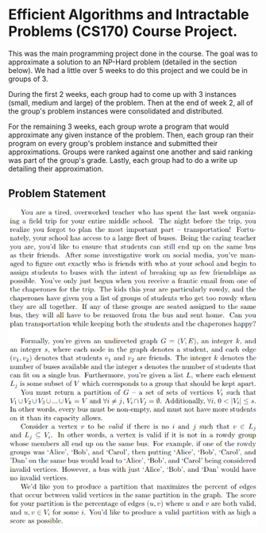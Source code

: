 # Efficient Algorithms and Intractable Problems (CS170) Course Project.
This was the main programming project done in the course. The goal was to approximate a solution to an NP-Hard problem (detailed in the section below). We had a little over 5 weeks to do this project and we could be in groups of 3. 

During the first 2 weeks, each group had to come up with 3 instances (small, medium and large) of the problem. Then at the end of week 2, all of the group's problem instances were consolidated and distributed.
 
For the remaining 3 weeks, each group wrote a program that would approximate any given instance of the problem. Then, each group ran their program on every group's problem instance and submitted their approximations. Groups were ranked against one another and said ranking was part of the group's grade. Lastly, each group had to do a write up detailing their approximation.

## Problem Statement
<p align="center">
  <img src="readme_assets/Problem_Statement.png" width="650">
</p>
